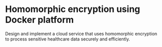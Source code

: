 # Homomorphic encryption using Docker platform
  Design and implement a cloud service that uses homomorphic encryption to process sensitive healthcare data securely and efficiently.
